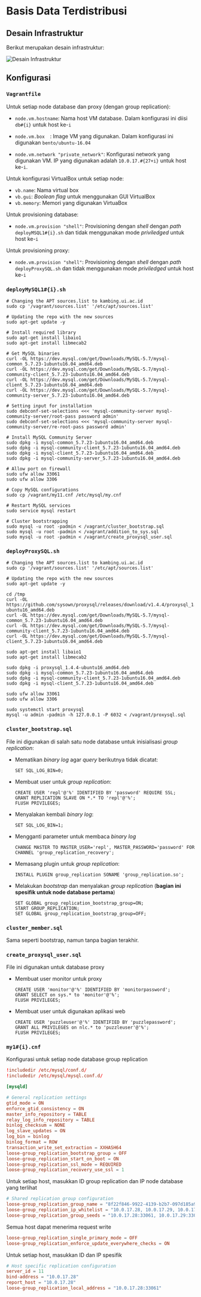 # Basis Data Terdistribusi

## Desain Infrastruktur

Berikut merupakan desain infrastruktur:

 ![Desain Infrastruktur](img/Desain_Infrastruktur.png)

## Konfigurasi

### `Vagrantfile`

Untuk setiap node database dan proxy (dengan group replication):

- `node.vm.hostname`: Nama host VM database. Dalam konfigurasi ini diisi `db#{i}` untuk host ke-`i`

- `node.vm.box	`: Image VM yang digunakan. Dalam konfigurasi ini digunakan `bento/ubuntu-16.04`

- `node.vm.network "private_network"`: Konfigurasi network yang digunakan VM. IP yang digunakan adalah `10.0.17.#{27+i}` untuk host ke-`i`. 

Untuk konfigurasi VirtualBox untuk setiap node:

- `vb.name`: Nama virtual box
- `vb.gui`: *Boolean flag* untuk menggunakan GUI VirtualBox
- `vb.memory`: Memori yang digunakan VirtuaBox

Untuk provisioning database:

- `node.vm.provision "shell"`: Provisioning dengan *shell* dengan *path* `deployMSQL1#{i}.sh` dan tidak menggunakan mode *priviledged* untuk host ke-`i` 

Untuk provisioning proxy:

- `node.vm.provision "shell"`: Provisioning dengan *shell* dengan *path* `deployProxySQL.sh` dan tidak menggunakan mode *priviledged* untuk host ke-`i` 

### `deployMySQL1#{i}.sh`

```shell
# Changing the APT sources.list to kambing.ui.ac.id
sudo cp '/vagrant/sources.list' '/etc/apt/sources.list'

# Updating the repo with the new sources
sudo apt-get update -y

# Install required library
sudo apt-get install libaio1
sudo apt-get install libmecab2

# Get MySQL binaries
curl -OL https://dev.mysql.com/get/Downloads/MySQL-5.7/mysql-common_5.7.23-1ubuntu16.04_amd64.deb
curl -OL https://dev.mysql.com/get/Downloads/MySQL-5.7/mysql-community-client_5.7.23-1ubuntu16.04_amd64.deb
curl -OL https://dev.mysql.com/get/Downloads/MySQL-5.7/mysql-client_5.7.23-1ubuntu16.04_amd64.deb
curl -OL https://dev.mysql.com/get/Downloads/MySQL-5.7/mysql-community-server_5.7.23-1ubuntu16.04_amd64.deb

# Setting input for installation
sudo debconf-set-selections <<< 'mysql-community-server mysql-community-server/root-pass password admin'
sudo debconf-set-selections <<< 'mysql-community-server mysql-community-server/re-root-pass password admin'

# Install MySQL Community Server
sudo dpkg -i mysql-common_5.7.23-1ubuntu16.04_amd64.deb
sudo dpkg -i mysql-community-client_5.7.23-1ubuntu16.04_amd64.deb
sudo dpkg -i mysql-client_5.7.23-1ubuntu16.04_amd64.deb
sudo dpkg -i mysql-community-server_5.7.23-1ubuntu16.04_amd64.deb

# Allow port on firewall
sudo ufw allow 33061
sudo ufw allow 3306

# Copy MySQL configurations
sudo cp /vagrant/my11.cnf /etc/mysql/my.cnf

# Restart MySQL services
sudo service mysql restart

# Cluster bootstrapping
sudo mysql -u root -padmin < /vagrant/cluster_bootstrap.sql
sudo mysql -u root -padmin < /vagrant/addition_to_sys.sql
sudo mysql -u root -padmin < /vagrant/create_proxysql_user.sql
```

### `deployProxySQL.sh`

```shell
# Changing the APT sources.list to kambing.ui.ac.id
sudo cp '/vagrant/sources.list' '/etc/apt/sources.list'

# Updating the repo with the new sources
sudo apt-get update -y

cd /tmp
curl -OL https://github.com/sysown/proxysql/releases/download/v1.4.4/proxysql_1.4.4-ubuntu16_amd64.deb
curl -OL https://dev.mysql.com/get/Downloads/MySQL-5.7/mysql-common_5.7.23-1ubuntu16.04_amd64.deb
curl -OL https://dev.mysql.com/get/Downloads/MySQL-5.7/mysql-community-client_5.7.23-1ubuntu16.04_amd64.deb
curl -OL https://dev.mysql.com/get/Downloads/MySQL-5.7/mysql-client_5.7.23-1ubuntu16.04_amd64.deb

sudo apt-get install libaio1
sudo apt-get install libmecab2

sudo dpkg -i proxysql_1.4.4-ubuntu16_amd64.deb
sudo dpkg -i mysql-common_5.7.23-1ubuntu16.04_amd64.deb
sudo dpkg -i mysql-community-client_5.7.23-1ubuntu16.04_amd64.deb
sudo dpkg -i mysql-client_5.7.23-1ubuntu16.04_amd64.deb

sudo ufw allow 33061
sudo ufw allow 3306

sudo systemctl start proxysql
mysql -u admin -padmin -h 127.0.0.1 -P 6032 < /vagrant/proxysql.sql
```

### `cluster_bootstrap.sql`

File ini digunakan di salah satu node database untuk inisialisasi *group replication*:

- Mematikan *binary log* agar *query* berikutnya tidak dicatat:

  ```mysql
  SET SQL_LOG_BIN=0;
  ```

- Membuat user untuk *group replication*:

  ```mysql
  CREATE USER 'repl'@'%' IDENTIFIED BY 'password' REQUIRE SSL;
  GRANT REPLICATION SLAVE ON *.* TO 'repl'@'%';
  FLUSH PRIVILEGES;
  ```

- Menyalakan kembali *binary log*:

  ```mysql
  SET SQL_LOG_BIN=1;
  ```

- Mengganti parameter untuk membaca *binary log*

  ```mysql
  CHANGE MASTER TO MASTER_USER='repl', MASTER_PASSWORD='password' FOR CHANNEL 'group_replication_recovery';
  ```

- Memasang plugin untuk *group replication*:

  ```mysql
  INSTALL PLUGIN group_replication SONAME 'group_replication.so';
  ```

- Melakukan *bootstrap* dan menyalakan *group replication* (**bagian ini spesifik untuk node database pertama**)

  ```mysql
  SET GLOBAL group_replication_bootstrap_group=ON;
  START GROUP_REPLICATION;
  SET GLOBAL group_replication_bootstrap_group=OFF;
  ```

### `cluster_member.sql`

Sama seperti bootstrap, namun tanpa bagian terakhir.

### `create_proxysql_user.sql`

File ini digunakan untuk database proxy

- Membuat user monitor untuk proxy

  ```mysql
  CREATE USER 'monitor'@'%' IDENTIFIED BY 'monitorpassword';
  GRANT SELECT on sys.* to 'monitor'@'%';
  FLUSH PRIVILEGES;
  ```

- Membuat user untuk digunakan aplikasi web

  ```mysql
  CREATE USER 'puzzleuser'@'%' IDENTIFIED BY 'puzzlepassword';
  GRANT ALL PRIVILEGES on nlc.* to 'puzzleuser'@'%';
  FLUSH PRIVILEGES;
  ```

### `my1#{i}.cnf`

Konfigurasi untuk setiap node database group replication

```cnf
!includedir /etc/mysql/conf.d/
!includedir /etc/mysql/mysql.conf.d/

[mysqld]

# General replication settings
gtid_mode = ON
enforce_gtid_consistency = ON
master_info_repository = TABLE
relay_log_info_repository = TABLE
binlog_checksum = NONE
log_slave_updates = ON
log_bin = binlog
binlog_format = ROW
transaction_write_set_extraction = XXHASH64
loose-group_replication_bootstrap_group = OFF
loose-group_replication_start_on_boot = ON
loose-group_replication_ssl_mode = REQUIRED
loose-group_replication_recovery_use_ssl = 1
```

Untuk setiap host, masukkan ID group replication dan IP node database yang terlihat

```cnf
# Shared replication group configuration
loose-group_replication_group_name = "8f22f846-9922-4139-b2b7-097d185a93cb"
loose-group_replication_ip_whitelist = "10.0.17.28, 10.0.17.29, 10.0.17.30"
loose-group_replication_group_seeds = "10.0.17.28:33061, 10.0.17.29:33061, 10.0.17.30:33061"
```

Semua host dapat menerima request write

```cnf
loose-group_replication_single_primary_mode = OFF
loose-group_replication_enforce_update_everywhere_checks = ON
```

Untuk setiap host, masukkan ID dan IP spesifik

```cnf
# Host specific replication configuration
server_id = 11
bind-address = "10.0.17.28"
report_host = "10.0.17.28"
loose-group_replication_local_address = "10.0.17.28:33061"
```

